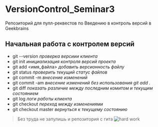 # VersionControl_Seminar3
Репозиторий для пулл-реквестов по Введению в контроль версий в Geekbrains

## Начальная работа с контролем версий

- git --version *проверка версиии клиента*
- git init *инициализация контроля версий проекта*
- git add <имя_файла> *добавить версионность файлу*
- git status *проверить текущий статус файлов*
- git commit -m *внесение изменений*
- git commit -am *внесение изменений без использования  git add .*
- git diff *показать различие между последним комитом и текущим состоянием*
- git log *логи работы клиента*
- git checkout *переход между изменениями*
- git checkout master *вернуться к текущему состоянию*


>Без труда не запулишь и репозитория с гита
![hard work](https://fraze.ru/images/title_poslovitsy/bykva_b/bez-truda-ne-vynesh-i-rybku-iz-pruda.jpg)
